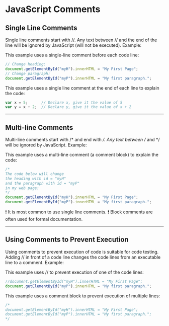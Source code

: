 JavaScript Comments
===================

Single Line Comments
--------------------

Single line comments start with //. Any text between // and the end of the line will be ignored by JavaScript (will not be executed).
Example:

This example uses a single-line comment before each code line:
```javascript
// Change heading:
document.getElementById("myH").innerHTML = "My First Page";
// Change paragraph:
document.getElementById("myP").innerHTML = "My first paragraph.";
```

This example uses a single line comment at the end of each line to explain the code:
```javascript
var x = 5;      // Declare x, give it the value of 5
var y = x + 2;  // Declare y, give it the value of x + 2
```
_____________________________________________________________________________________________________________________________

Multi-line Comments
-------------------

Multi-line comments start with /* and end with */. Any text between /* and */ will be ignored by JavaScript.
Example:

This example uses a multi-line comment (a comment block) to explain the code:
```javascript
/*
The code below will change
the heading with id = "myH"
and the paragraph with id = "myP"
in my web page:
*/
document.getElementById("myH").innerHTML = "My First Page";
document.getElementById("myP").innerHTML = "My first paragraph.";
```

:exclamation: It is most common to use single line comments.
:exclamation: Block comments are often used for formal documentation.
_____________________________________________________________________________________________________________________________

Using Comments to Prevent Execution
-----------------------------------

Using comments to prevent execution of code is suitable for code testing. Adding // in front of a code line changes the code lines from an executable line to a comment.
Example:

This example uses // to prevent execution of one of the code lines:
```javascript
//document.getElementById("myH").innerHTML = "My First Page";
document.getElementById("myP").innerHTML = "My first paragraph.";
```

This example uses a comment block to prevent execution of multiple lines:
```javascript
/*
document.getElementById("myH").innerHTML = "My First Page";
document.getElementById("myP").innerHTML = "My first paragraph.";
*/
```